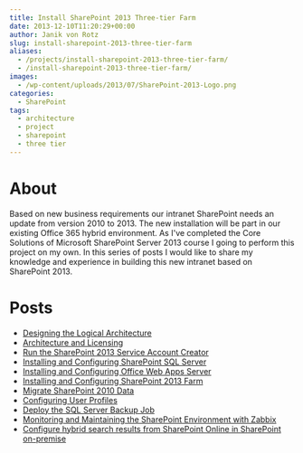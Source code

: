 ```yaml
---
title: Install SharePoint 2013 Three-tier Farm
date: 2013-12-10T11:20:29+00:00
author: Janik von Rotz
slug: install-sharepoint-2013-three-tier-farm
aliases:
  - /projects/install-sharepoint-2013-three-tier-farm/
  - /install-sharepoint-2013-three-tier-farm/
images:
  - /wp-content/uploads/2013/07/SharePoint-2013-Logo.png
categories:
  - SharePoint
tags:
  - architecture
  - project
  - sharepoint
  - three tier
---
```

<h1>About</h1>

Based on new business requirements our intranet SharePoint needs an update from version 2010 to 2013.
The new installation will be part in our existing Office 365 hybrid environment.
As I've completed the Core Solutions of Microsoft SharePoint Server 2013 course I going to perform this project on my own.
In this series of posts I would like to share my knowledge and experience in building this new intranet based on SharePoint 2013.

<h1>Posts</h1>

* [Designing the Logical Architecture](https://janikvonrotz.ch/2014/01/27/install-sharepoint-2013-three-tier-farm-designing-the-logical-architecture/)
* [Architecture and Licensing](https://janikvonrotz.ch/2013/12/10/install-sharepoint-2013-three-tier-farm-architecture-and-licensing/)
* [Run the SharePoint 2013 Service Account Creator](https://janikvonrotz.ch/2014/01/27/install-sharepoint-2013-three-tier-farm-run-the-sharepoint-2013-service-account-creator/)
* [Installing and Configuring SharePoint SQL Server](https://janikvonrotz.ch/2014/02/25/install-sharepoint-2013-three-tier-farm-installing-and-configuring-sharepoint-sql-server/)
* [Installing and Configuring Office Web Apps Server](https://janikvonrotz.ch/2014/03/25/install-sharepoint-2013-three-tier-farm-installing-and-configuring-office-web-apps-server/)
* [Installing and Configuring SharePoint 2013 Farm](https://janikvonrotz.ch/2014/04/14/installing-and-configuring-sharepoint-2013-farm/)
* [Migrate SharePoint 2010 Data](https://janikvonrotz.ch/2014/04/14/install-sharepoint-2013-three-tier-farm-migrate-sharepoint-2010-data/)
* [Configuring User Profiles](https://janikvonrotz.ch/2014/04/14/install-sharepoint-2013-three-tier-farm-configuring-user-profiles/)
* [Deploy the SQL Server Backup Job](https://janikvonrotz.ch/2014/02/07/install-sharepoint-2013-three-tier-farm-deploy-the-sql-server-backup-job/)
* [Monitoring and Maintaining the SharePoint Environment with Zabbix](https://janikvonrotz.ch/2014/04/14/monitoring-a-sharepoint-environment-with-zabbix/)
* [Configure hybrid search results from SharePoint Online in SharePoint on-premise](https://janikvonrotz.ch/2014/05/14/configure-hybrid-search-results-from-sharepoint-online-in-sharepoint-on-premise/)
